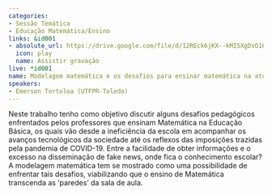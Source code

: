 ```yaml
---
categories:
- Sessão Temática
- Educação Matemática/Ensino
links: &id001
- absolute_url: https://drive.google.com/file/d/12REck6jKX--kMI5XgDsO16oc_6lF-qmn/view?usp=sharing
  icon: play
  name: Assistir gravação
live: *id001
name: Modelagem matemática e os desafios para ensinar matemática na atualidade
speakers:
- Emerson Tortoloa (UTFPR-Toledo)
---
```


Neste trabalho tenho como objetivo discutir alguns desafios pedagógicos enfrentados pelos professores que ensinam Matemática na Educação Básica, os quais vão desde a ineficiência da escola em acompanhar os avanços tecnológicos da sociedade até os reflexos das imposições trazidas pela pandemia de COVID-19. Entre a facilidade de obter informações e o excesso na disseminação de fake news, onde fica o conhecimento escolar? A modelagem matemática tem se mostrado como uma possibilidade de enfrentar tais desafios, viabilizando que o ensino de Matemática transcenda as ‘paredes’ da sala de aula.